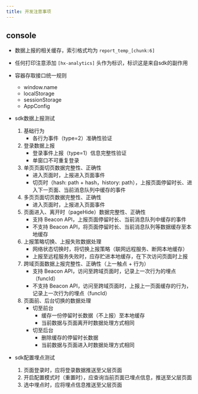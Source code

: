 ```yaml
---
title: 开发注意事项
---
```


## console

+ 数据上报的相关缓存，索引格式均为 `report_temp_[chunk:6]`
+ 任何打印注意添加 `[hx-analytics]` 头作为标识，标识这是来自sdk的副作用
+ 容器存取接口统一规则
    + window.name
    + localStorage
    + sessionStorage
    + AppConfig

+ sdk数据上报测试
    1. 基础行为
        + 各行为事件（type=2）准确性验证
    2. 登录数据上报
        + 登录事件上报（type=1）信息完整性验证
        + 单窗口不可重复登录
    3. 单页页面切页数据完整性、正确性
        + 进入页面时，上报进入页面事件
        + 切页时（hash: path + hash，history: path），上报页面停留时长、进入下一页面、当前消息队列中缓存的事件
    4. 多页页面切页数据完整性、正确性
        + 进入页面时，上报进入页面事件
    5. 页面进入、离开时（pageHide）数据完整性、正确性
        + 支持 Beacon API，上报页面停留时长、当前消息队列中缓存的事件
        + 不支持 Beacon API，将页面停留时长、当前消息队列等数据缓存至本地缓存
    5. 上报策略切换、上报失败数据处理
        + 网络状态切换时，将切换上报策略（联网远程服务、断网本地缓存）
        + 上报至远程服务失败时，应存贮进本地缓存，在下次访问页面时上报
    6. 跨域页面数据上报完整性、正确性（上一触点 + 行为）
        + 支持 Beacon API，访问至跨域页面时，记录上一次行为的埋点（funcId）
        + 不支持 Beacon API，访问至跨域页面时，上报上一页面缓存的行为，记录上一次行为的埋点（funcId）
    7. 页面前、后台切换的数据处理
        + 切至前台
            + 缓存一份停留时长数据（不上报）至本地缓存
            + 当前数据与页面离开时数据处理方式相同
        + 切至后台
            + 删除缓存的停留时长数据
            + 当前数据与页面进入时数据处理方式相同

+ sdk配置埋点测试
    1. 页面登录时，应将登录数据推送至父层页面
    2. 开启配置模式时（重置时），应查询当前页面已埋点信息，推送至父层页面
    3. 选中埋点时，应将埋点信息推送至父层页面